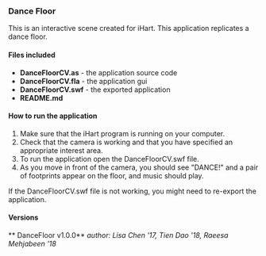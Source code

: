 ### Dance Floor

This is an interactive scene created for iHart. This application replicates a dance floor.

#### Files included
* __DanceFloorCV.as__ - the application source code
* __DanceFloorCV.fla__ - the application gui
* __DanceFloorCV.swf__ - the exported application
* __README.md__

#### How to run the application  
1. Make sure that the iHart program is running on your computer.
2. Check that the camera is working and that you have specified an appropriate interest area.
3. To run the application open the DanceFloorCV.swf file.
4. As you move in front of the camera, you should see "DANCE!" and a pair of footprints appear on the floor, and music should play.

If the DanceFloorCV.swf file is not working, you might need to re-export the application.

#### Versions
** DanceFloor v1.0.0**
*author: Lisa Chen '17, Tien Dao '18, Raeesa Mehjabeen '18*

